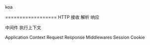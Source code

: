 koa 

==================
HTTP 接收 解析 响应

中间件  执行上下文

Application  Context
Request      Response
Middlewares
Session      Cookie